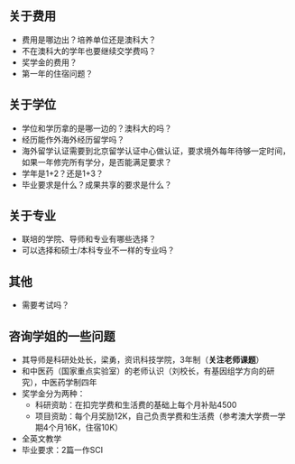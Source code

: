 ## 关于费用
- 费用是哪边出？培养单位还是澳科大？
- 不在澳科大的学年也要继续交学费吗？
- 奖学金的费用？
- 第一年的住宿问题？

## 关于学位
- 学位和学历拿的是哪一边的？澳科大的吗？
- 经历能作外海外经历留学吗？
- 海外留学认证需要到北京留学认证中心做认证，要求境外每年待够一定时间，如果一年修完所有学分，是否能满足要求？
- 学年是1+2？还是1+3？
- 毕业要求是什么？成果共享的要求是什么？

## 关于专业

- 联培的学院、导师和专业有哪些选择？
- 可以选择和硕士/本科专业不一样的专业吗？

## 其他

- 需要考试吗？

## 咨询学姐的一些问题

- 其导师是科研处处长，梁勇，资讯科技学院，3年制（**关注老师课题**）
- 和中医药（国家重点实验室）的老师认识（刘校长，有基因组学方向的研究），中医药学制四年
- 奖学金分为两种：
  - 科研资助：在扣完学费和生活费的基础上每个月补贴4500
  - 项目资助：每个月奖励12K，自己负责学费和生活费（参考澳大学费一学期4个月16K，住宿10K）
- 全英文教学
- 毕业要求：2篇一作SCI
  
